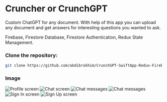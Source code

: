 # Cruncher or CrunchGPT

Custom ChatGPT for any document. With help of this app you can upload any document and get answers for interesting questions you wanted to ask. 

Firebase, Firestore Database, Firestore Authentication, Redux State Management.


### Clone the repository:

```bash
git clone https://github.com/abdibrokhim/CrunchGPT-SwiftApp-Redux-Firebase/
```

### Image

![Profile screen](https://iili.io/HQLYZ8P.png "Profile")
![Chat screen](https://iili.io/HQLYQcB.png "Chat screen")
![Chat messages](https://iili.io/HQLYbAF.png "Chat messages")
![Chat messages](https://iili.io/HQLYpta.png "Chat messages")
![Sign In screen](https://iili.io/HQLYmwg.png "Sign In screen")
![Sign Up screen](https://iili.io/HQLa9oJ.png "Sign Up screen")

